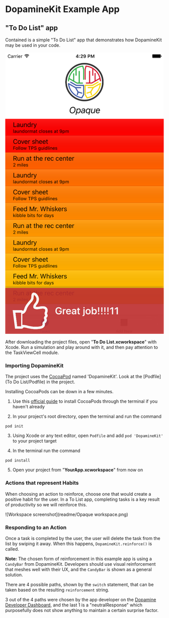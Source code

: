 # DopamineKit Example App
## "To Do List" app

Contained is a simple "To Do List" app that demonstrates how DopamineKit may be used in your code.

![Opaque screenshot](readme/CandyBar.png)

After downloading the project files, open "__To Do List.xcworkspace__" with Xcode. Run a simulation and play around with it, and then pay attention to the TaskViewCell module.

### Importing DopamineKit
The project uses the [CocoaPod](https://cocoapods.org/) named 'DopamineKit'. Look at the [Podfile](To Do List/Podfile) in the project. 

Installing CocoaPods can be down in a few minutes.

 1. Use this [official guide](https://guides.cocoapods.org/using/getting-started.html) to install CocoaPods through the terminal if you haven't already

 2. In your project's root directory, open the terminal and run the command
```
pod init
```
 
 3. Using Xcode or any text editor, open `Podfile` and add `pod 'DopamineKit'` to your project target
 
 4. In the terminal run the command
```
pod install
```

 5. Open your project from "__YourApp.xcworkspace__" from now on

### Actions that represent Habits

When choosing an action to reinforce, choose one that would create a positive habit for the user. In a To List app, completing tasks is a key result of productivity so we will reinforce this. 

![Workspace screenshot](readme/Opaque workspace.png)

### Responding to an Action
Once a task is completed by the user, the user will delete the task from the list by swiping it away. When this happens, `DopamineKit.reinforce()` is called. 

__Note:__ The chosen form of reinforcement in this example app is using a `CandyBar` from DopamineKit. Developers should use visual reinforcement that meshes well with their UX, and the `CandyBar` is shown as a general solution.

There are 4 possible paths, shown by the `switch` statement, that can be taken based on the resulting `reinforcement` string. 

3 out of the 4 paths were chosen by the app developer on the [Dopamine Developer Dashboard](http://dashboard.usedopamine.com), and the last 1 is a "neutralResponse" which purposefully does not show anything to maintain a certain surprise factor. 

